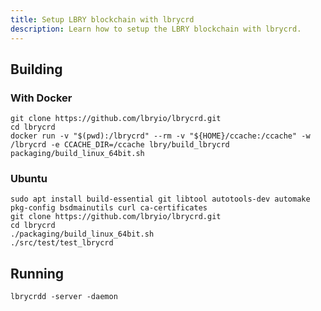 ```yaml
---
title: Setup LBRY blockchain with lbrycrd
description: Learn how to setup the LBRY blockchain with lbrycrd.
---
```


<Note text="It is recommended to use LBCD."/>

## Building

### With Docker

```shell
git clone https://github.com/lbryio/lbrycrd.git
cd lbrycrd
docker run -v "$(pwd):/lbrycrd" --rm -v "${HOME}/ccache:/ccache" -w /lbrycrd -e CCACHE_DIR=/ccache lbry/build_lbrycrd packaging/build_linux_64bit.sh

```

### Ubuntu

```shell
sudo apt install build-essential git libtool autotools-dev automake pkg-config bsdmainutils curl ca-certificates
git clone https://github.com/lbryio/lbrycrd.git
cd lbrycrd
./packaging/build_linux_64bit.sh
./src/test/test_lbrycrd
```

## Running

```shell
lbrycrdd -server -daemon
```
